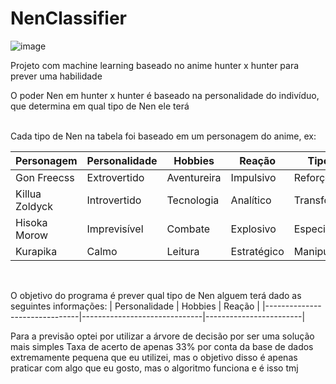 # NenClassifier
![image](https://github.com/user-attachments/assets/0f640f34-b210-4f55-a617-d3b76fcf1414)


Projeto com machine learning baseado no anime hunter x hunter para prever uma habilidade

O poder Nen em hunter x hunter é baseado na personalidade do indivíduo, que determina em qual tipo de Nen ele terá


<br>
Cada tipo de Nen na tabela foi baseado em um personagem do anime, ex:

| Personagem      | Personalidade                 | Hobbies                      | Reação                 | Tipo Nen         |
|------------------|-------------------------------|------------------------------|------------------------|------------------|
| Gon Freecss      | Extrovertido | Aventureira  | Impulsivo  |   Reforço       |
| Killua Zoldyck   | Introvertido  | Tecnologia            |  Analítico  | Transformação   |
| Hisoka Morow     | Imprevisível  | Combate |  Explosivo   | Especialização  |
| Kurapika         | Calmo   | Leitura      |   Estratégico    |  Manipulação    |

<br>

O objetivo do programa é prever qual tipo de Nen alguem terá dado as seguintes informações: 
| Personalidade                 | Hobbies                      | Reação                 | 
|-------------------------------|------------------------------|------------------------|

Para a previsão optei por utilizar a árvore de decisão por ser uma solução mais simples
Taxa de acerto de apenas 33% por conta da base de dados extremamente pequena que eu utilizei, mas o objetivo disso é apenas praticar com algo que eu gosto, mas o algoritmo funciona e é isso tmj
